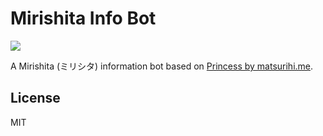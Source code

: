 # Mirishita Info Bot

[![](https://img.shields.io/badge/Telegram-%40mirishita__info__bot-gold.svg)](https://t.me/mirishita_info_bot)

A Mirishita (ミリシタ) information bot based on [Princess by matsurihi.me](https://api.matsurihi.me/docs/).

## License

MIT